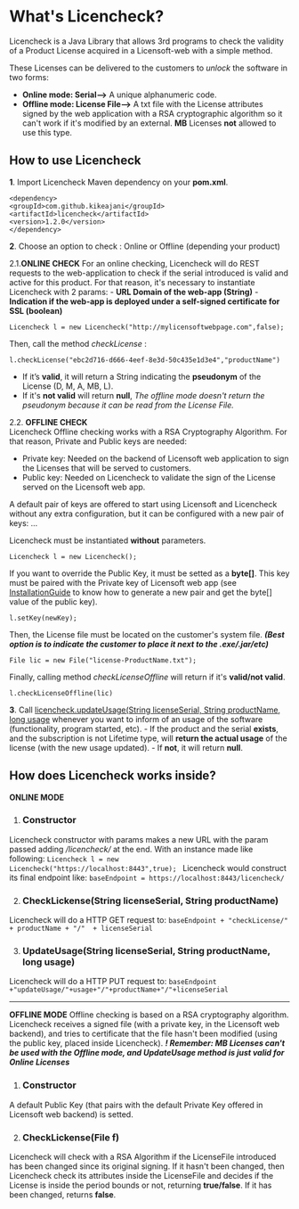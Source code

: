 # What's Licencheck?
Licencheck is a Java Library that allows 3rd programs to check the validity of a Product License acquired in a Licensoft-web with a simple method.

These Licenses can be delivered to the customers to *unlock* the software in two forms:
- **Online mode: Serial-->** A unique alphanumeric code.
- **Offline mode: License File-->** A txt file with the License attributes signed by the web application with a RSA  cryptographic algorithm so it can't work if it's modified by an external. **MB** Licenses **not** allowed to use this type.






## How to use Licencheck  <a name="how-to-use"></a>
**1**. Import Licencheck Maven dependency on your **pom.xml**.
```
<dependency>
<groupId>com.github.kikeajani</groupId>
<artifactId>licencheck</artifactId>
<version>1.2.0</version>
</dependency>
```
**2**. Choose an option to check : Online or Offline (depending your product)
	 
2.1.**ONLINE CHECK**
For an online checking, Licencheck will do REST requests to the web-application to check if the serial introduced is valid and active for this product.
For that reason, it's necessary to instantiate Licencheck with 2 params: 
	- **URL Domain of the web-app (String)**
	- **Indication if the web-app is deployed under a self-signed certificate for SSL (boolean)**
```
Licencheck l = new Licencheck("http://mylicensoftwebpage.com",false);
```
Then, call the method *checkLicense* :
```
l.checkLicense("ebc2d716-d666-4eef-8e3d-50c435e1d3e4","productName")
``` 
- If it’s **valid**, it will return a String indicating the **pseudonym** of the License (D, M, A, MB, L). 
- If it's **not valid** will return **null**, 
*The offline mode doesn't return the pseudonym because it can be read from the License File.*
	
2.2. **OFFLINE CHECK**  
Licencheck Offline checking works with a RSA Cryptography Algorithm. For that reason, Private and Public keys are needed:
- Private key: Needed on the backend of Licensoft web application to sign the Licenses that will be served to customers.
- Public key: Needed on Licencheck to validate the sign of the License served on the Licensoft web app.

A default pair of keys are offered to start using Licensoft and Licencheck without any extra configuration, but it can be configured with a new pair of keys:
...

Licencheck must be instantiated **without** parameters.
```
Licencheck l = new Licencheck();
```
If you want to override the Public Key, it must be setted as a **byte[]**. This key must be paired with the Private key of Licensoft web app (see [InstallationGuide](INSTALLATION_GUIDE.md#gen-keys) to know how to generate a new pair and get the byte[] value of the public key).
```
l.setKey(newKey);
```
Then, the License file must be located on the customer's system file. ***(Best option is to indicate the customer to place it next to the .exe/.jar/etc)***
```
File lic = new File("license-ProductName.txt");
```

Finally, calling method *checkLicenseOffline* will return if it's **valid/not valid**.
```
l.checkLicenseOffline(lic)
```


**3**. Call [licencheck.updateUsage(String licenseSerial, String productName, long usage](#update) whenever you want to inform of an usage of the software (functionality, program started, etc).
	- If the product and the serial **exists**, and the subscription is not Lifetime type, will **return the actual usage** of the license (with the new usage updated).
	- If **not**, it will return **null**. 



 ## How does Licencheck works inside?
 **ONLINE MODE**
 1. ### Constructor
 Licencheck constructor with params makes a new URL with the param passed adding */licencheck/* at the end.
 With an instance made like following:
 `Licencheck l = new Licencheck("https://localhost:8443",true); `
 Licencheck would construct its final endpoint like:
 `baseEndpoint = https://localhost:8443/licencheck/`
 
 2. ### <a name= "check"></a> CheckLickense(String licenseSerial, String productName) 
 Licencheck will do a HTTP GET request to:
  `baseEndpoint + "checkLicense/"  + productName + "/"  + licenseSerial` 

3. ### <a name= "update"></a>  UpdateUsage(String  licenseSerial, String  productName, long  usage)
Licencheck will do a HTTP PUT request to: `baseEndpoint +"updateUsage/"+usage+"/"+productName+"/"+licenseSerial`

---
**OFFLINE MODE**
  Offline checking is based on a RSA cryptography algorithm. Licencheck receives a signed file (with a private key, in the Licensoft web backend), and tries to certificate that the file hasn't been modified (using the public key, placed inside Licencheck).
  ***! Remember: MB Licenses can't be used with the Offline mode, and UpdateUsage method is just valid for Online Licenses***
 1. ### Constructor
A default Public Key (that pairs with the default Private Key offered in Licensoft web backend) is setted.
 
 2. ### <a name= "check"></a> CheckLickense(File f) 
 Licencheck will check with a RSA Algorithm if the LicenseFile introduced has been changed since its original signing. 
 If it hasn't been changed, then Licencheck check its attributes inside the LicenseFile and decides if the License is inside the period bounds or not, returning **true/false**.
 If it has been changed, returns **false**.
 

